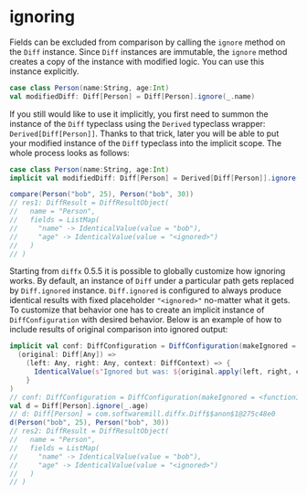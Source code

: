 # ignoring


Fields can be excluded from comparison by calling the `ignore` method on the `Diff` instance.
Since `Diff` instances are immutable, the `ignore` method creates a copy of the instance with modified logic.
You can use this instance explicitly.

```scala
case class Person(name:String, age:Int)
val modifiedDiff: Diff[Person] = Diff[Person].ignore(_.name)
```

If you still would like to use it implicitly, you first need to summon the instance of the `Diff` typeclass using
the `Derived` typeclass wrapper: `Derived[Diff[Person]]`. Thanks to that trick, later you will be able to put your modified
instance of the `Diff` typeclass into the implicit scope. The whole process looks as follows:

```scala
case class Person(name:String, age:Int)
implicit val modifiedDiff: Diff[Person] = Derived[Diff[Person]].ignore(_.age)
```
```scala
compare(Person("bob", 25), Person("bob", 30))
// res1: DiffResult = DiffResultObject(
//   name = "Person",
//   fields = ListMap(
//     "name" -> IdenticalValue(value = "bob"),
//     "age" -> IdenticalValue(value = "<ignored>")
//   )
// )
```

Starting from `diffx` 0.5.5 it is possible to globally customize how ignoring works. By default, an instance of
`Diff` under a particular path gets replaced by `Diff.ignored` instance. `Diff.ignored` is configured to always produce 
identical results with fixed placeholder `"<ignored>"` no-matter what it gets. To customize that behavior one has to 
create an implicit instance of `DiffConfiguration` with desired behavior. Below is an example of how to include results of 
original comparison into ignored output:

```scala
implicit val conf: DiffConfiguration = DiffConfiguration(makeIgnored =
  (original: Diff[Any]) =>
    (left: Any, right: Any, context: DiffContext) => {
      IdenticalValue(s"Ignored but was: ${original.apply(left, right, context).show()(ConsoleColorConfig.noColors)}")
    }
)
// conf: DiffConfiguration = DiffConfiguration(makeIgnored = <function1>)
val d = Diff[Person].ignore(_.age)
// d: Diff[Person] = com.softwaremill.diffx.Diff$$anon$1@275c48e0
d(Person("bob", 25), Person("bob", 30)) 
// res2: DiffResult = DiffResultObject(
//   name = "Person",
//   fields = ListMap(
//     "name" -> IdenticalValue(value = "bob"),
//     "age" -> IdenticalValue(value = "<ignored>")
//   )
// )
```